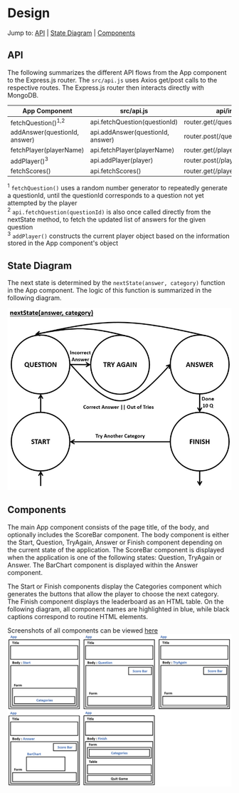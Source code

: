 # Design
Jump to: [API](#API) | [State Diagram](#State-Diagram) | [Components](#Components)

## API
The following summarizes the different API flows from the App component to the Express.js router. The `src/api.js`
uses Axios get/post calls to the respective routes. The Express.js router then interacts directly with MongoDB.

| App Component                 | src/api.js                          | api/index.js |
| -------------                 | ---------------                     | ------ |
| fetchQuestion()<sup>1,2</sup> | api.fetchQuestion(questionId)       | router.get(/question/:questionId) |
| addAnswer(questionId, answer) | api.addAnswer(questionId, answer)   | router.post(/question/:questionId) |
| fetchPlayer(playerName)       | api.fetchPlayer(playerName)         | router.get(/players/:playerName) |
| addPlayer()<sup>3</sup>       | api.addPlayer(player)               | router.post(/players) |
| fetchScores()                 | api.fetchScores()                   | router.get(/players) |

<sup>1</sup> `fetchQuestion()` uses a random number generator to repeatedly generate a questionId, until the questionId corresponds to a question not yet attempted by the player \
<sup>2</sup> `api.fetchQuestion(questionId)` is also once called directly from the nextState method, to fetch the updated list of answers for the given question \
<sup>3</sup> `addPlayer()` constructs the current player object based on the information stored in the App component's object

## State Diagram
The next state is determined by the `nextState(answer, category)` function in the App component. The logic of this function is summarized in the following diagram.

<img src="img/states.jpg" width="600">

## Components
The main App component consists of the page title, of the body, and optionally includes the ScoreBar component. The body component is either the Start, Question, TryAgain, Answer or Finish component depending on the current state of the application. The ScoreBar component is displayed when the application is one of the following states: Question, TryAgain or Answer. The BarChart component is displayed within the Answer component.

The Start or Finish components display the Categories component which generates the buttons that allow the player to choose the next category. The Finish component displays the leaderboard as an HTML table. On the following diagram, all component names are highlighted in blue, while black captions correspond to routine HTML elements.

Screenshots of all components can be viewed [here](screenshots.md)
![Components](img/components.jpg)
